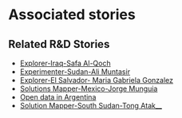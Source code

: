 # Associated stories

<!-- !!DO NOT REMOVE!! start autogenerated hyperlinks -->
## Related R&D Stories
- [Explorer\-Iraq\-Safa Al\-Qoch](/RnD-Archive/stories/?doc=Explorers_IRQ)
- [Experimenter-Sudan-Ali Muntasir](/RnD-Archive/stories/?doc=Experimenters_SDN)
- [Explorer\-El Salvador\- Maria Gabriela Gonzalez](/RnD-Archive/stories/?doc=Explorers_SLV)
- [Solutions Mapper-Mexico-Jorge Munguia](/RnD-Archive/stories/?doc=SolutionMappers_MEX)
- [Open data in Argentina](/RnD-Archive/stories/?doc=Explorers_ARG)
- [Solution Mapper\-South Sudan\-Tong Atak\_\_](/RnD-Archive/stories/?doc=SolutionMappers_SSD)
<!-- !!DO NOT REMOVE!! end autogenerated hyperlinks -->